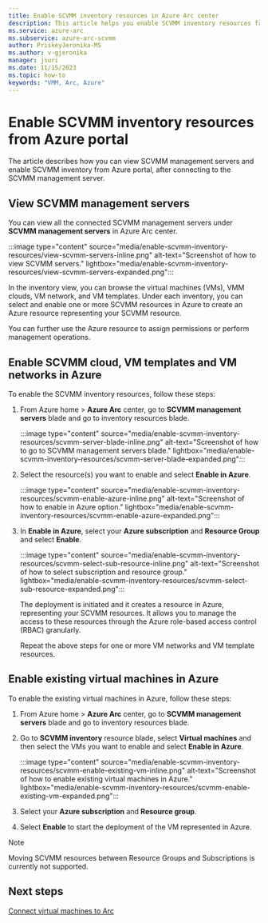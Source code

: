 ```yaml
---
title: Enable SCVMM inventory resources in Azure Arc center
description: This article helps you enable SCVMM inventory resources from Azure portal
ms.service: azure-arc
ms.subservice: azure-arc-scvmm
author: PriskeyJeronika-MS
ms.author: v-gjeronika
manager: jsuri
ms.date: 11/15/2023
ms.topic: how-to
keywords: "VMM, Arc, Azure"
---
```


# Enable SCVMM inventory resources from Azure portal

The article describes how you can view SCVMM management servers and enable SCVMM inventory from Azure portal, after connecting to the SCVMM management server.

## View SCVMM management servers

You can view all the connected SCVMM management servers under **SCVMM management servers** in Azure Arc center.

:::image type="content" source="media/enable-scvmm-inventory-resources/view-scvmm-servers-inline.png" alt-text="Screenshot of how to view SCVMM servers." lightbox="media/enable-scvmm-inventory-resources/view-scvmm-servers-expanded.png":::

In the inventory view, you can browse the virtual machines (VMs), VMM clouds, VM network, and VM templates.
Under each inventory, you can select and enable one or more SCVMM resources in Azure to create an Azure resource representing your SCVMM resource.

You can further use the Azure resource to assign permissions or perform management operations.

## Enable SCVMM cloud, VM templates and VM networks in Azure

To enable the SCVMM inventory resources, follow these steps:

1. From Azure home > **Azure Arc** center,  go to **SCVMM management servers** blade and go to inventory resources blade.

    :::image type="content" source="media/enable-scvmm-inventory-resources/scvmm-server-blade-inline.png" alt-text="Screenshot of how to go to SCVMM management servers blade." lightbox="media/enable-scvmm-inventory-resources/scvmm-server-blade-expanded.png":::

1. Select the resource(s) you want to enable and select **Enable in Azure**.

    :::image type="content" source="media/enable-scvmm-inventory-resources/scvmm-enable-azure-inline.png" alt-text="Screenshot of how to enable in Azure option." lightbox="media/enable-scvmm-inventory-resources/scvmm-enable-azure-expanded.png":::

1. In **Enable in Azure**, select your **Azure subscription** and **Resource Group** and select **Enable**.

    :::image type="content" source="media/enable-scvmm-inventory-resources/scvmm-select-sub-resource-inline.png" alt-text="Screenshot of how to select subscription and resource group." lightbox="media/enable-scvmm-inventory-resources/scvmm-select-sub-resource-expanded.png":::

    The deployment is initiated and it creates a resource in Azure, representing your SCVMM resources. It allows you to manage the access to these resources through the Azure role-based access control (RBAC) granularly.

    Repeat the above steps for one or more VM networks and VM template resources.

## Enable existing virtual machines in Azure

To enable the existing virtual machines in Azure, follow these steps:

1. From Azure home > **Azure Arc** center,  go to **SCVMM management servers** blade and go to inventory resources blade.

1. Go to **SCVMM inventory** resource blade, select **Virtual machines** and then select the VMs you want to enable and select **Enable in Azure**.

    :::image type="content" source="media/enable-scvmm-inventory-resources/scvmm-enable-existing-vm-inline.png" alt-text="Screenshot of how to enable existing virtual machines in Azure." lightbox="media/enable-scvmm-inventory-resources/scvmm-enable-existing-vm-expanded.png":::

1. Select your **Azure subscription** and **Resource group**.

1. Select **Enable** to start the deployment of the VM represented in Azure.

>[!NOTE]
>Moving SCVMM resources between Resource Groups and Subscriptions is currently not supported.

## Next steps

[Connect virtual machines to Arc](quickstart-connect-system-center-virtual-machine-manager-to-arc.md)
